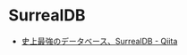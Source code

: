 # SurrealDB

- [史上最強のデータベース、SurrealDB - Qiita](https://qiita.com/silane1001/items/795c3539675e588c2c4d)
